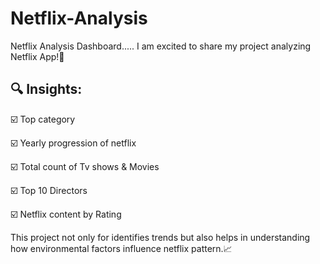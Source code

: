 # Netflix-Analysis

Netflix Analysis Dashboard.....
I am excited to share my project analyzing Netflix App!🌟

## 🔍 Insights:

☑️ Top category 

☑️ Yearly progression of netflix 

☑️ Total count of Tv shows & Movies

☑️ Top 10 Directors 

☑️ Netflix content by Rating 

This project not only for identifies trends but also helps in understanding how environmental factors influence netflix pattern.📈
